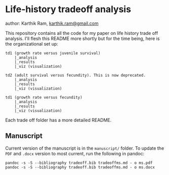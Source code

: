 # Life-history tradeoff analysis

author: Karthik Ram, [karthik.ram@gmail.com](mailto:karthik.ram@gmail.com)

This repository contains all the code for my paper on life history trade off analysis. I'll flesh this README more shortly but for the time being, here is the organizational set up:

```
td1 (growth rate versus juvenile survival)
	|_analysis
	|_results
	|_viz (visualization)

td2 (adult survival versus fecundity). This is now deprecated.
	|_analysis
	|_results
	|_viz (visualization)

td1 (growth rate versus fecundity)
	|_analysis
	|_results
	|_viz (visualization)
```
Each trade off folder has a more detailed README.

## Manuscript

Current version of the manuscript is in the `manuscript/` folder. To update the `PDF` and `.docx` version to most current, run the following in pandoc:

```
pandoc -s -S --bibliography tradeoff.bib tradeoffms.md - o ms.pdf
pandoc -s -S --bibliography tradeoff.bib tradeoffms.md - o ms.docx
```
